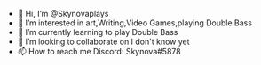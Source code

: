 - 👋 Hi, I’m @Skynovaplays
- 👀 I’m interested in art,Writing,Video Games,playing Double Bass
- 🌱 I’m currently learning to play Double Bass
- 💞️ I’m looking to collaborate on I don't know yet
- 📫 How to reach me Discord: Skynova#5878

<!---
Skynovaplays/Skynovaplays is a ✨ special ✨ repository because its `README.md` (this file) appears on your GitHub profile.
You can click the Preview link to take a look at your changes.
--->
